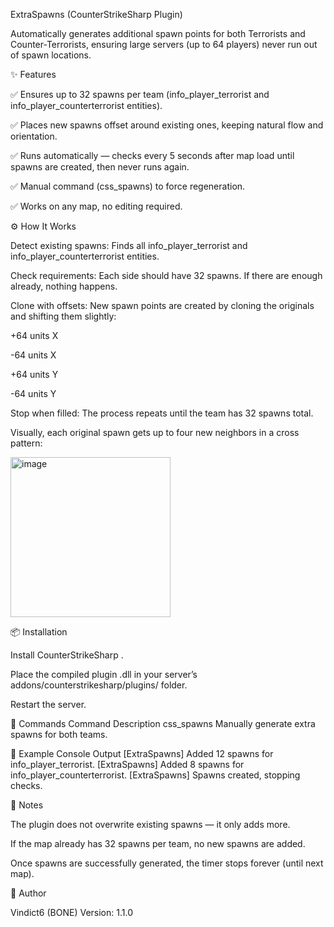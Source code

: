 ExtraSpawns (CounterStrikeSharp Plugin)

Automatically generates additional spawn points for both Terrorists and Counter-Terrorists, ensuring large servers (up to 64 players) never run out of spawn locations.

✨ Features

✅ Ensures up to 32 spawns per team (info_player_terrorist and info_player_counterterrorist entities).

✅ Places new spawns offset around existing ones, keeping natural flow and orientation.

✅ Runs automatically — checks every 5 seconds after map load until spawns are created, then never runs again.

✅ Manual command (css_spawns) to force regeneration.

✅ Works on any map, no editing required.

⚙️ How It Works

Detect existing spawns: Finds all info_player_terrorist and info_player_counterterrorist entities.

Check requirements: Each side should have 32 spawns. If there are enough already, nothing happens.

Clone with offsets: New spawn points are created by cloning the originals and shifting them slightly:

+64 units X

-64 units X

+64 units Y

-64 units Y

Stop when filled: The process repeats until the team has 32 spawns total.

Visually, each original spawn gets up to four new neighbors in a cross pattern:

<img width="256" height="256" alt="image" src="https://github.com/user-attachments/assets/6c15cf4c-6e76-4862-8e26-0b0b3d5b1f86" />



📦 Installation

Install CounterStrikeSharp
.

Place the compiled plugin .dll in your server’s addons/counterstrikesharp/plugins/ folder.

Restart the server.

🔧 Commands
Command	Description
css_spawns	Manually generate extra spawns for both teams.

📝 Example Console Output
[ExtraSpawns] Added 12 spawns for info_player_terrorist.
[ExtraSpawns] Added 8 spawns for info_player_counterterrorist.
[ExtraSpawns] Spawns created, stopping checks.

📌 Notes

The plugin does not overwrite existing spawns — it only adds more.

If the map already has 32 spawns per team, no new spawns are added.

Once spawns are successfully generated, the timer stops forever (until next map).

👤 Author

Vindict6 (BONE)
Version: 1.1.0
